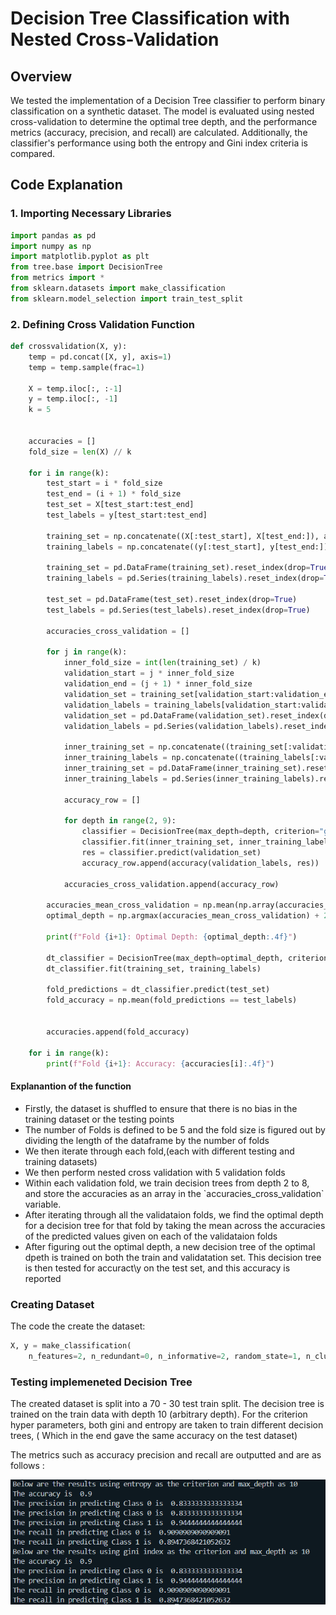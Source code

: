 # Decision Tree Classification with Nested Cross-Validation

## Overview

We tested the implementation of a Decision Tree classifier to perform binary classification on a synthetic dataset. The model is evaluated using nested cross-validation to determine the optimal tree depth, and the performance metrics (accuracy, precision, and recall) are calculated. Additionally, the classifier's performance using both the entropy and Gini index criteria is compared.

## Code Explanation

### 1. Importing Necessary Libraries

```python
import pandas as pd
import numpy as np
import matplotlib.pyplot as plt
from tree.base import DecisionTree
from metrics import *
from sklearn.datasets import make_classification
from sklearn.model_selection import train_test_split
```

### 2. Defining Cross Validation Function

```python
def crossvalidation(X, y):
    temp = pd.concat([X, y], axis=1)
    temp = temp.sample(frac=1)

    X = temp.iloc[:, :-1]
    y = temp.iloc[:, -1]
    k = 5


    accuracies = []
    fold_size = len(X) // k

    for i in range(k):
        test_start = i * fold_size
        test_end = (i + 1) * fold_size
        test_set = X[test_start:test_end]
        test_labels = y[test_start:test_end]

        training_set = np.concatenate((X[:test_start], X[test_end:]), axis=0)
        training_labels = np.concatenate((y[:test_start], y[test_end:]), axis=0)

        training_set = pd.DataFrame(training_set).reset_index(drop=True)
        training_labels = pd.Series(training_labels).reset_index(drop=True)

        test_set = pd.DataFrame(test_set).reset_index(drop=True)
        test_labels = pd.Series(test_labels).reset_index(drop=True)

        accuracies_cross_validation = []

        for j in range(k):
            inner_fold_size = int(len(training_set) / k)
            validation_start = j * inner_fold_size
            validation_end = (j + 1) * inner_fold_size
            validation_set = training_set[validation_start:validation_end]
            validation_labels = training_labels[validation_start:validation_end]
            validation_set = pd.DataFrame(validation_set).reset_index(drop=True)
            validation_labels = pd.Series(validation_labels).reset_index(drop=True)

            inner_training_set = np.concatenate((training_set[:validation_start], training_set[validation_end:]), axis=0)
            inner_training_labels = np.concatenate((training_labels[:validation_start], training_labels[validation_end:]), axis=0)
            inner_training_set = pd.DataFrame(inner_training_set).reset_index(drop=True)
            inner_training_labels = pd.Series(inner_training_labels).reset_index(drop=True)

            accuracy_row = []

            for depth in range(2, 9):
                classifier = DecisionTree(max_depth=depth, criterion="gini_index", Type="Classification", discrete_features=False)
                classifier.fit(inner_training_set, inner_training_labels)
                res = classifier.predict(validation_set)
                accuracy_row.append(accuracy(validation_labels, res))

            accuracies_cross_validation.append(accuracy_row)

        accuracies_mean_cross_validation = np.mean(np.array(accuracies_cross_validation), axis=0)
        optimal_depth = np.argmax(accuracies_mean_cross_validation) + 2

        print(f"Fold {i+1}: Optimal Depth: {optimal_depth:.4f}")

        dt_classifier = DecisionTree(max_depth=optimal_depth, criterion="gini_index", Type="Classification", discrete_features=False)
        dt_classifier.fit(training_set, training_labels)

        fold_predictions = dt_classifier.predict(test_set)
        fold_accuracy = np.mean(fold_predictions == test_labels)


        accuracies.append(fold_accuracy)

    for i in range(k):
        print(f"Fold {i+1}: Accuracy: {accuracies[i]:.4f}")
```

#### Explanantion of the function

<ul>
<li>Firstly, the dataset is shuffled to ensure that there is no bias in the training dataset or the testing points</li>

<li>The number of Folds is defined to be 5 and the fold size is figured out by dividing the length of the dataframe by the number of folds </li>

<li> We then iterate through each fold,(each with different testing and training datasets)</li>

<li>We then perform nested cross validation with 5 validation folds</li>

<li>Within each validation fold, we train decision trees from depth 2 to 8, and store the accuracies as an array in the `accuracies_cross_validation` variable.</li>

<li>After iterating through all the validataion folds, we find the optimal depth for a decision tree for that fold by taking the mean across the accuracies of the predicted values given on each of the validataion folds</li>

<li>After figuring out the optimal depth, a new decision tree of the optimal dpeth is trained on both the train and validatation set. This decision tree is then tested for accuract\y on the test set, and this accuracy is reported</li>
</ul>

### Creating Dataset

The code the create the dataset:

```python
X, y = make_classification(
    n_features=2, n_redundant=0, n_informative=2, random_state=1, n_clusters_per_class=2, class_sep=0.5)
```

### Testing implemeneted Decision Tree

The created dataset is split into a 70 - 30 test train split. The decision tree is trained on the train data with depth 10 (arbitrary depth). For the criterion hyper parameters, both gini and entropy are taken to train different decision trees, ( Which in the end gave the same accuracy on the test dataset)

The metrics such as accuracy precision and recall are outputted and are as follows :

<center>
    <img src = "../Graphs/classification_exp_results.png">
</center>
